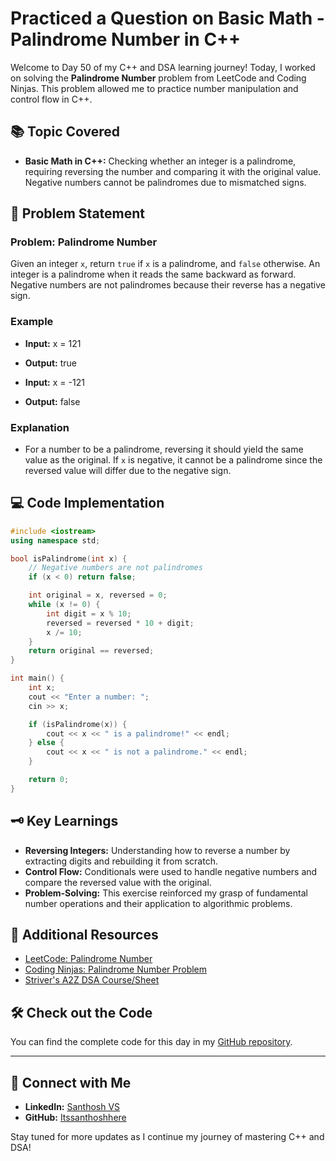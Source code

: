# Practiced a Question on Basic Math - Palindrome Number in C++

Welcome to Day 50 of my C++ and DSA learning journey! Today, I worked on solving the **Palindrome Number** problem from LeetCode and Coding Ninjas. This problem allowed me to practice number manipulation and control flow in C++.

## 📚 Topic Covered
- **Basic Math in C++:** Checking whether an integer is a palindrome, requiring reversing the number and comparing it with the original value. Negative numbers cannot be palindromes due to mismatched signs.

## 📝 Problem Statement
### Problem: Palindrome Number

Given an integer `x`, return `true` if `x` is a palindrome, and `false` otherwise. An integer is a palindrome when it reads the same backward as forward. Negative numbers are not palindromes because their reverse has a negative sign.

### Example
- **Input:** x = 121  
- **Output:** true  

- **Input:** x = -121  
- **Output:** false  

### Explanation
- For a number to be a palindrome, reversing it should yield the same value as the original. If `x` is negative, it cannot be a palindrome since the reversed value will differ due to the negative sign.

## 💻 Code Implementation

```cpp
#include <iostream>
using namespace std;

bool isPalindrome(int x) {
    // Negative numbers are not palindromes
    if (x < 0) return false;

    int original = x, reversed = 0;
    while (x != 0) {
        int digit = x % 10;
        reversed = reversed * 10 + digit;
        x /= 10;
    }
    return original == reversed;
}

int main() {
    int x;
    cout << "Enter a number: ";
    cin >> x;

    if (isPalindrome(x)) {
        cout << x << " is a palindrome!" << endl;
    } else {
        cout << x << " is not a palindrome." << endl;
    }

    return 0;
}
```

## 🗝️ Key Learnings
- **Reversing Integers:** Understanding how to reverse a number by extracting digits and rebuilding it from scratch.
- **Control Flow:** Conditionals were used to handle negative numbers and compare the reversed value with the original.
- **Problem-Solving:** This exercise reinforced my grasp of fundamental number operations and their application to algorithmic problems.

## 🔗 Additional Resources
- [LeetCode: Palindrome Number](https://leetcode.com/problems/palindrome-number/)
- [Coding Ninjas: Palindrome Number Problem](https://www.naukri.com/code360/problems/palindrome-number_624662?utm_source=youtube&utm_medium=affiliate&utm_campaign=striver_Arrayproblems&leftPanelTabValue=PROBLEM)
- [Striver's A2Z DSA Course/Sheet](https://takeuforward.org/strivers-a2z-dsa-course/strivers-a2z-dsa-course-sheet-2)

## 🛠️ Check out the Code
You can find the complete code for this day in my [GitHub repository](https://github.com/Itssanthoshhere/Data-Structures-and-Algorithms/blob/main/C%2B%2B%20with%20DSA-learning-journey/Day50%20-%20Basic%20Maths%20-%20Check%20Palindrome/Check_Palindrome.cpp).

---

## 🔗 Connect with Me
- **LinkedIn:** [Santhosh VS](https://www.linkedin.com/in/thesanthoshvs/)
- **GitHub:** [Itssanthoshhere](https://github.com/Itssanthoshhere)

Stay tuned for more updates as I continue my journey of mastering C++ and DSA!
